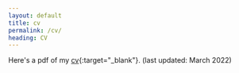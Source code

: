 ```yaml
---
layout: default
title: cv
permalink: /cv/
heading: CV
---
```

Here's a pdf of my [cv](/assets/pdf/SakheeBhure.CV.pdf){:target="_blank"}. (last updated: March 2022)